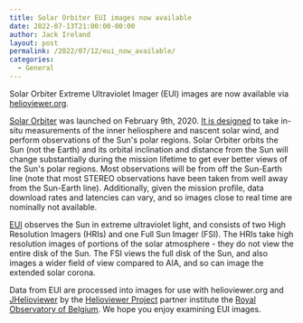 ```yaml
---
title: Solar Orbiter EUI images now available
date: 2022-07-13T21:00:00-00:00
author: Jack Ireland
layout: post
permalink: /2022/07/12/eui_now_available/
categories:
  - General
---
```


Solar Orbiter Extreme Ultraviolet Imager (EUI) images are now
available via [helioviewer.org](https://www.helioviewer.org).

[Solar Orbiter](https://www.esa.int/Science_Exploration/Space_Science/Solar_Orbiter)
was launched on February
9th, 2020. [It is designed](https://www.nasa.gov/solar-orbiter) to
take in-situ measurements of the inner heliosphere and nascent solar
wind, and perform observations of the Sun's polar regions. Solar
Orbiter orbits the Sun (not the Earth) and its orbital inclination and
distance from the Sun will change substantially during the mission
lifetime to get ever better views of the Sun's polar regions. Most
observations will be from off the Sun-Earth line (note that most
STEREO observations have been taken from well away from the Sun-Earth
line). Additionally, given the mission profile, data download rates
and latencies can vary, and so images close to real time are nominally
not available.

[EUI]( https://doi.org/10.1051/0004-6361/201936663) observes the Sun
in extreme ultraviolet light, and consists of two High Resolution
Imagers (HRIs) and one Full Sun Imager (FSI). The HRIs take high
resolution images of portions of the solar atmosphere - they do not
view the entire disk of the Sun. The FSI views the full disk of the
Sun, and also images a wider field of view compared to AIA, and so can
image the extended solar corona.

Data from EUI are processed into images for use with helioviewer.org
and [JHelioviewer](https://jhelioviewer.org) by the
[Helioviewer Project](https://github.com/helioviewer-project) partner
institute the
[Royal Observatory of Belgium](https://www.astro.oma.be/en/scientific-research/solar-physics-space-weather/). We
hope you enjoy examining EUI images.
